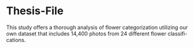 # Thesis-File
This study offers a thorough analysis of flower categorization utilizing our own dataset that includes 14,400 photos from 24 different flower classifi- cations.
